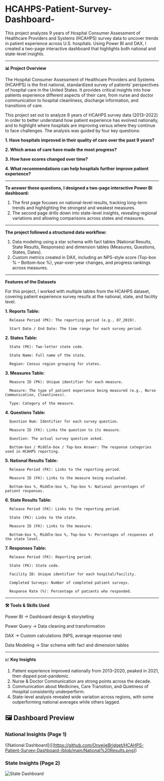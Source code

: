 # HCAHPS-Patient-Survey-Dashboard-


This project analyzes 9 years of Hospital Consumer Assessment of Healthcare Providers and Systems (HCAHPS) survey data to uncover trends in patient experience across U.S. hospitals. Using Power BI and DAX, I created a two-page interactive dashboard that highlights both national and state-level insights.

---
**📊 Project Overview**

The Hospital Consumer Assessment of Healthcare Providers and Systems (HCAHPS) is the first national, standardized survey of patients’ perspectives of hospital care in the United States. It provides critical insights into how patients experience different aspects of their care, from nurse and doctor communication to hospital cleanliness, discharge information, and transitions of care.

This project set out to analyze 9 years of HCAHPS survey data (2013–2022) in order to better understand how patient experience has evolved nationally, and to highlight where hospitals are improving versus where they continue to face challenges. The analysis was guided by four key questions:

**1. Have hospitals improved in their quality of care over the past 9 years?**

**2. Which areas of care have made the most progress?**

**3. How have scores changed over time?**

**4. What recommendations can help hospitals further improve patient experience?**

---
**To answer these questions, I designed a two-page interactive Power BI dashboard:**

1. The first page focuses on national-level results, tracking long-term trends and highlighting the strongest and weakest measures.
2. The second page drills down into state-level insights, revealing regional variations and allowing comparisons across states and measures.

---
**The project followed a structured data workflow:**

1. Data modeling using a star schema with fact tables (National Results, State Results, Responses) and dimension tables (Measures, Questions, States, Dates).
2. Custom metrics created in DAX, including an NPS-style score (Top-box % – Bottom-box %), year-over-year changes, and progress rankings across measures.

---
**Features of the Datasets**

For this project, I worked with multiple tables from the HCAHPS dataset, covering patient experience survey results at the national, state, and facility level.

**1. Reports Table:**

      Release Period (PK): The reporting period (e.g., 07_2019).
      
      Start Date / End Date: The time range for each survey period.

**2. States Table:**

      State (PK): Two-letter state code.
      
      State Name: Full name of the state.
      
      Region: Census region grouping for states.

**3. Measures Table:**
      
      Measure ID (PK): Unique identifier for each measure.
      
      Measure: The type of patient experience being measured (e.g., Nurse Communication, Cleanliness).
      
      Type: Category of the measure.

**4. Questions Table:**

      Question Num: Identifier for each survey question.
      
      Measure ID (FK): Links the question to its measure.
      
      Question: The actual survey question asked.

      Bottom-box / Middle-box / Top-box Answer: The response categories used in HCAHPS reporting.

**5. National Results Table:**
      
      Release Period (FK): Links to the reporting period.
      
      Measure ID (FK): Links to the measure being evaluated.
      
      Bottom-box %, Middle-box %, Top-box %: National percentages of patient responses.

**6. State Results Table:**

      Release Period (FK): Links to the reporting period.
      
      State (FK): Links to the state.
      
      Measure ID (FK): Links to the measure.

      Bottom-box %, Middle-box %, Top-box %: Percentages of responses at the state level.

**7. Responses Table:**

      Release Period (FK): Reporting period.

      State (FK): State code.
      
      Facility ID: Unique identifier for each hospital/facility.
      
      Completed Surveys: Number of completed patient surveys.
      
      Response Rate (%): Percentage of patients who responded.

---
**🛠 Tools & Skills Used**

Power BI → Dashboard design & storytelling

Power Query → Data cleaning and transformation

DAX → Custom calculations (NPS, average response rate)

Data Modeling → Star schema with fact and dimension tables

---
**📈 Key Insights**

1. Patient experience improved nationally from 2013–2020, peaked in 2021, then dipped post-pandemic.
2. Nurse & Doctor Communication are strong points across the decade.
3. Communication about Medicines, Care Transition, and Quietness of Hospital consistently underperform.
4. State-level analysis revealed wide variation across regions, with some outperforming national averages while others lagged.

## 🖼 Dashboard Preview  

### National Insights (Page 1)  
![National Dashboard]([(https://github.com/OnyeijeBridget/HCAHPS-Patient-Survey-Dashboard-/blob/main/National%20Results.png])  

### State Insights (Page 2)  
![State Dashboard](screenshots/state_dashboard.png)  
